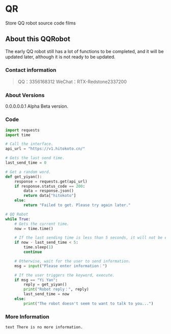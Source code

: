 # QR
Store QQ robot source code films

## About this QQRobot
The early QQ robot still has a lot of functions to be completed, and it will be updated later, although it is not ready to be updated.

### Contact information
>QQ：3356168312
WeChat：RTX-Redstone2337200


### About Versions
0.0.0.0.0.1 Alpha Beta version.

### Code
```python
import requests
import time

# Call the interface.
api_url = "https://v1.hitokoto.cn/"

# Gets the last send time.
last_send_time = 0

# Get a random word.
def get_yiyan():
    response = requests.get(api_url)
    if response.status_code == 200:
        data = response.json()
        return data["hitokoto"]
    else:
        return "Failed to get. Please try again later."

# QQ Robot
while True:
    # Gets the current time.
    now = time.time()

    # If the last sending time is less than 5 seconds, it will not be executed.
    if now - last_send_time < 5:
        time.sleep(1)
        continue

    # Otherwise, wait for the user to send information.
    msg = input("Please enter information：")

    # If the user triggers the keyword, execute.
    if msg == "Yi Yan":
        reply = get_yiyan()
        print("Robot reply：", reply)
        last_send_time = now
    else:
        print("The robot doesn't seem to want to talk to you...")
```

### More Information
`text
There is no more information.
`
